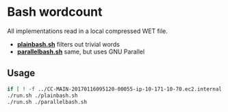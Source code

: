 # Bash wordcount

All implementations read in a local compressed WET file.

- [**plainbash.sh**](plainbash) filters out trivial words
- [**parallelbash.sh**](parallelbash.sh) same, but uses GNU Parallel

## Usage

```sh
if [ ! -f ../CC-MAIN-20170116095120-00055-ip-10-171-10-70.ec2.internal.warc.wet.gz ]; then curl -LO https://commoncrawl.s3.amazonaws.com/crawl-data/CC-MAIN-2017-04/segments/1484560280292.50/wet/CC-MAIN-20170116095120-00055-ip-10-171-10-70.ec2.internal.warc.wet.gz; fi
./run.sh ./plainbash.sh
./run.sh ./parallelbash.sh
```